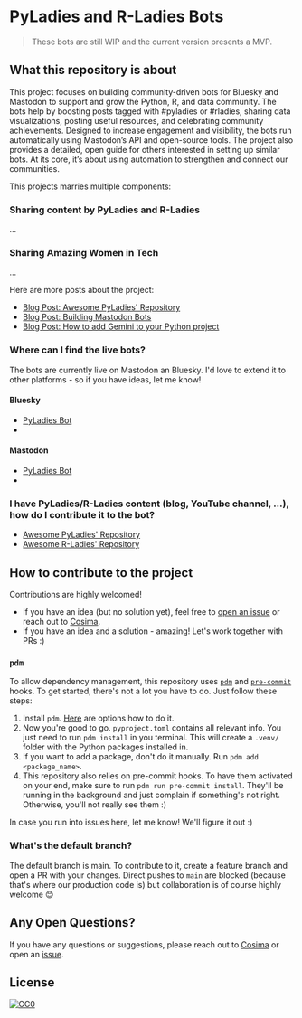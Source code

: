 # PyLadies and R-Ladies Bots

> These bots are still WIP and the current version presents a MVP.

## What this repository is about

This project focuses on building community-driven bots for Bluesky and Mastodon to support and grow the Python, R, and data community. The bots help by boosting posts tagged with #pyladies or #rladies, sharing data visualizations, posting useful resources, and celebrating community achievements. Designed to increase engagement and visibility, the bots run automatically using Mastodon’s API and open-source tools. The project also provides a detailed, open guide for others interested in setting up similar bots. At its core, it’s about using automation to strengthen and connect our communities.

This projects marries multiple components:

### Sharing content by PyLadies and R-Ladies
...

### Sharing Amazing Women in Tech
...

Here are more posts about the project:
- [Blog Post: Awesome PyLadies' Repository](https://cosimameyer.com/post/2023-04-25-building-mastodon-bots-and-promoting-the-community/)
- [Blog Post: Building Mastodon Bots](https://cosimameyer.com/post/2023-09-17-building-mastodon-bots-and-promoting-the-community-part-2/)
- [Blog Post: How to add Gemini to your Python project](https://cosimameyer.com/post/how-to-add-google-gemini-to-your-python-project-that-makes-use-of-github-actions/)

### Where can I find the live bots?

The bots are currently live on Mastodon an Bluesky. I'd love to extend it to other platforms - so if you have ideas, let me know!

#### Bluesky 

- [PyLadies Bot](https://bsky.app/profile/did:plc:cyhjdt4mp7h4c2ufw3nwcqqx)
- []()

#### Mastodon

- [PyLadies Bot](https://botsin.space/@pyladies_bot)
- []()

### I have PyLadies/R-Ladies content (blog, YouTube channel, ...), how do I contribute it to the bot?

- [Awesome PyLadies' Repository](https://github.com/cosimameyer/awesome-pyladies-blogs)
- [Awesome R-Ladies' Repository](https://github.com/rladies/awesome-rladies-blogs)

## How to contribute to the project

Contributions are highly welcomed! 

- If you have an idea (but no solution yet), feel free to [open an issue](https://github.com/cosimameyer/community-bots/issues/new/choose) or reach out to [Cosima](https://linktr.ee/cosima_meyer).
- If you have an idea and a solution - amazing! Let's work together with PRs :)

### `pdm`
To  allow dependency management, this repository uses [`pdm`](https://pdm-project.org/en/latest/) and [`pre-commit`](https://pre-commit.com/) hooks. To get started, there's not a lot you have to do. Just follow these steps:

1. Install `pdm`. [Here](https://pdm-project.org/en/latest/#installation) are options how to do it.
2. Now you're good to go. `pyproject.toml` contains all relevant info. You just need to run `pdm install` in you terminal. This will create a `.venv/` folder with the Python packages installed in.
3. If you want to add a package, don't do it manually. Run `pdm add <package_name>`.
4. This repository also relies on pre-commit hooks. To have them activated on your end, make sure to run `pdm run pre-commit install`. They'll be running in the background and just complain if something's not right. Otherwise, you'll not really see them :)

In case you run into issues here, let me know! We'll figure it out :)

### What's the default branch?

The default branch is main. To contribute to it, create a feature branch and open a PR with your changes. Direct pushes to `main` are blocked (because that's where our production code is) but collaboration is of course highly welcome 😊

## Any Open Questions?

If you have any questions or suggestions, please reach out to
[Cosima](https://linktr.ee/cosima_meyer) or open an
[issue](https://github.com/cosimameyer/community-bots/issues/new/choose).

## License

[![CC0](https://upload.wikimedia.org/wikipedia/commons/6/69/CC0_button.svg)](https://creativecommons.org/publicdomain/zero/1.0/)